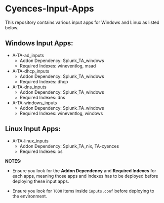 # Cyences-Input-Apps

This repository contains various input apps for Windows and Linux as listed below.

## Windows Input Apps:

* A-TA-ad_inputs
    * Addon Dependency: Splunk_TA_windows
    * Required Indexes: wineventlog, msad
* A-TA-dhcp_inputs
    * Addon Dependency: Splunk_TA_windows
    * Required Indexes: dhcp
* A-TA-dns_inputs
    * Addon Dependency: Splunk_TA_windows
    * Required Indexes: dns
* A-TA-windows_inputs
    * Addon Dependency: Splunk_TA_windows
    * Required Indexes: wineventlog, windows


## Linux Input Apps:

* A-TA-linux_inputs
    * Addon Dependency: Splunk_TA_nix, TA-cyences
    * Required Indexes: os


**NOTES:**

* Ensure you look for the **Addon Dependency** and **Required Indexes** for each apps, meaning those apps and indexes has to be deployed before deploying these input apps.

* Ensure you look for `TODO` items inside `inputs.conf` before deploying to the environment.
